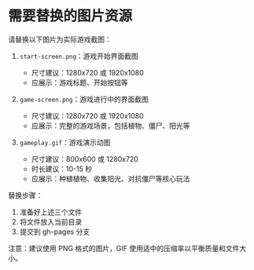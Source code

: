 # 需要替换的图片资源

请替换以下图片为实际游戏截图：

1. `start-screen.png`：游戏开始界面截图
   - 尺寸建议：1280x720 或 1920x1080
   - 应展示：游戏标题、开始按钮等

2. `game-screen.png`：游戏进行中的界面截图
   - 尺寸建议：1280x720 或 1920x1080
   - 应展示：完整的游戏场景，包括植物、僵尸、阳光等

3. `gameplay.gif`：游戏演示动图
   - 尺寸建议：800x600 或 1280x720
   - 时长建议：10-15 秒
   - 应展示：种植植物、收集阳光、对抗僵尸等核心玩法

替换步骤：
1. 准备好上述三个文件
2. 将文件放入当前目录
3. 提交到 gh-pages 分支

注意：建议使用 PNG 格式的图片，GIF 使用适中的压缩率以平衡质量和文件大小。
